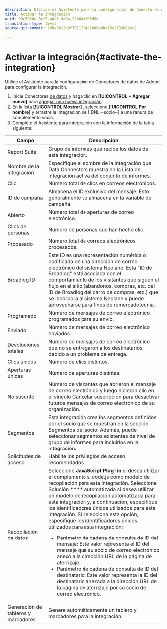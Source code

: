 ```yaml
---
description: Utilice el Asistente para la configuración de Conectores de datos de Adobe para configurar la integración.
title: Activar la integración
uuid: 93c59f8e-3cf5-44c1-9a04-22460af93d5d
translation-type: tm+mt
source-git-commit: 16ba0b12e0f70112f4c10804d0a13c278388ecc2

---
```



# Activar la integración{#activate-the-integration}

Utilice el Asistente para la configuración de Conectores de datos de Adobe para configurar la integración.

1. Inicie Conectores [de datos](https://marketing.adobe.com/resources/help/en_US/genesis/c_overview.html) y haga clic en **[!UICONTROL + Agregar nuevo]** para [agregar una nueva integración](https://marketing.adobe.com/resources/help/en_US/genesis/t_add_integration.html).
1. En la lista **[!UICONTROL Mostrar]** , seleccione **[!UICONTROL Por nombre]** y arrastre la integración de [!DNL ~socio~] a una ranura de complemento vacía.
1. Complete el Asistente para integración con la información de la tabla siguiente:

| Campo | Descripción |
|--- |--- |
| Report Suite | Grupo de informes que recibe los datos de esta integración. |
| Nombre de la integración | Especifique el nombre de la integración que Data Connectors muestra en la Lista de integración activa del conjunto de informes. |
| Clic | Número total de clics en correos electrónicos. |
| ID de campaña | Almacena el ID exclusivo del mensaje. Esto generalmente se almacena en la variable de campaña. |
| Abierto | Número total de aperturas de correo electrónico. |
| Clics de personas | Número de personas que han hecho clic. |
| Procesado | Número total de correos electrónicos procesados. |
| Broadlog ID | Este ID es una representación numérica o codificada de una dirección de correo electrónico del sistema Neolane. Esta "ID de Broadlog" está asociada con el comportamiento de los visitantes que siguen el flujo en el sitio (abandonos, compras, etc. del ID de Broadlog del carro de compras, etc.) que se incorpora al sistema Neolane y puede aprovecharse para fines de remercadotecnia. |
| Programado | Número de mensajes de correo electrónico programados para su envío. |
| Enviado | Número de mensajes de correo electrónico enviados. |
| Devoluciones totales | Número de mensajes de correo electrónico que no se entregaron a los destinatarios debido a un problema de entrega. |
| Clics únicos | Número de clics distintos. |
| Aperturas únicas | Número de aperturas distintas. |
| No suscrito | Número de visitantes que abrieron el mensaje de correo electrónico y luego hicieron clic en el vínculo Cancelar suscripción para desactivar futuros mensajes de correo electrónico de su organización. |
| Segmentos | Esta integración crea los segmentos definidos por el socio que se muestran en la sección Segmentos del socio. Además, puede seleccionar segmentos existentes de nivel de grupo de informes para incluirlos en la integración. |
| Solicitudes de acceso | Habilite los privilegios de acceso recomendados. |
| Recopilación de datos | Seleccione **JavaScript Plug-in** si desea utilizar el complemento s_code.js como modelo de recopilación para esta integración. Seleccione Solución **** automatizada si desea utilizar un modelo de recopilación automatizada para esta integración y, a continuación, especifique los identificadores únicos utilizados para esta integración. Si selecciona esta opción, especifique los identificadores únicos utilizados para esta integración: <ul><li>Parámetro de cadena de consulta de ID del mensaje: Este valor representa el ID del mensaje que su socio de correo electrónico anexó a la dirección URL de la página de aterrizaje.</li><li>Parámetro de cadena de consulta de ID del destinatario: Este valor representa la ID del destinatario anexada a la dirección URL de la página de aterrizaje por su socio de correo electrónico.</li></ul> |
| Generación de tableros y marcadores | Genere automáticamente un tablero y marcadores para la integración. |
